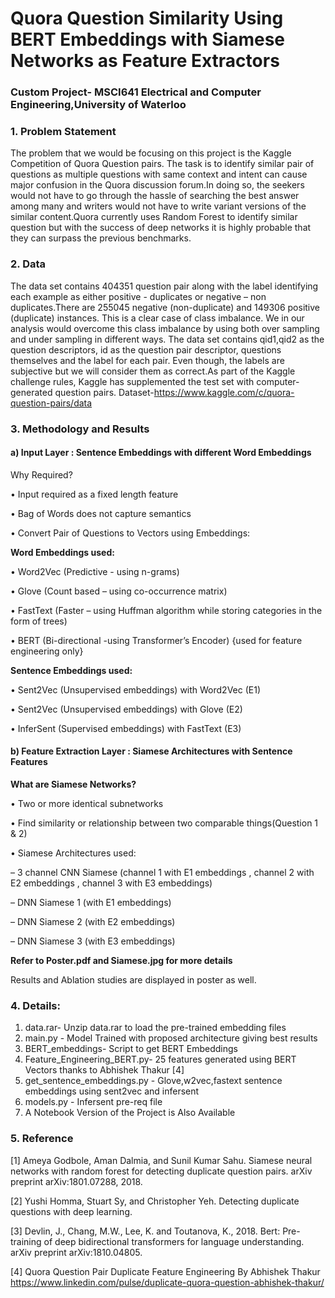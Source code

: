 # Quora Question Similarity Using BERT Embeddings with Siamese Networks as Feature Extractors
### Custom Project- MSCI641 Electrical and Computer Engineering,University of Waterloo

### 1. Problem Statement

The problem that we would be focusing on this project is the Kaggle Competition of Quora
Question pairs. The task is to identify similar pair of questions as multiple questions with same
context and intent can cause major confusion in the Quora discussion forum.In doing so, the seekers
would not have to go through the hassle of searching the best answer among many and writers
would not have to write variant versions of the similar content.Quora currently uses Random Forest
to identify similar question but with the success of deep networks it is highly probable that they
can surpass the previous benchmarks.

### 2. Data

The data set contains 404351 question pair along with the label identifying each example as either
positive - duplicates or negative – non duplicates.There are 255045 negative (non-duplicate) and
149306 positive (duplicate) instances. This is a clear case of class imbalance. We in our analysis
would overcome this class imbalance by using both over sampling and under sampling in different
ways. The data set contains qid1,qid2 as the question descriptors, id as the question pair descriptor,
questions themselves and the label for each pair. Even though, the labels are subjective but we
will consider them as correct.As part of the Kaggle challenge rules, Kaggle has supplemented the
test set with computer-generated question pairs.
Dataset-https://www.kaggle.com/c/quora-question-pairs/data


### 3. Methodology and Results
#### a) Input Layer : Sentence Embeddings with different Word Embeddings

Why Required?

• Input required as a fixed length feature

• Bag of Words does not capture semantics

• Convert Pair of Questions to Vectors using Embeddings:

**Word Embeddings used:**

• Word2Vec (Predictive - using n-grams)

• Glove (Count based – using co-occurrence matrix)

• FastText (Faster – using Huffman algorithm while storing categories in the form of trees)

• BERT (Bi-directional -using Transformer’s Encoder) {used for feature engineering only}

**Sentence Embeddings used:**

• Sent2Vec (Unsupervised embeddings) with Word2Vec (E1)

• Sent2Vec (Unsupervised embeddings) with Glove (E2)

• InferSent (Supervised embeddings) with FastText (E3)

#### b) Feature Extraction Layer : Siamese Architectures with Sentence Features

**What are Siamese Networks?**

• Two or more identical subnetworks

• Find similarity or relationship between two comparable things(Question 1 & 2)

• Siamese Architectures used:

– 3 channel CNN Siamese (channel 1 with E1 embeddings , channel 2 with E2
embeddings , channel 3 with E3 embeddings)

– DNN Siamese 1 (with E1 embeddings)

– DNN Siamese 2 (with E2 embeddings)

– DNN Siamese 3 (with E3 embeddings)

**Refer to Poster.pdf and Siamese.jpg for more details**

Results and Ablation studies are displayed in poster as well.
### 4. Details:
 1. data.rar- Unzip data.rar to load the pre-trained embedding files
 2. main.py - Model Trained with proposed architecture giving best results
 3. BERT_embeddings- Script to get BERT Embeddings
 4. Feature_Engineering_BERT.py- 25 features generated using BERT Vectors thanks to Abhishek Thakur [4]
 5. get_sentence_embeddings.py - Glove,w2vec,fastext sentence embeddings using sent2vec and infersent
 6. models.py - Infersent pre-req file
 7. A Notebook Version of the Project is Also Available
 
### 5. Reference
[1] Ameya Godbole, Aman Dalmia, and Sunil Kumar Sahu. Siamese neural networks with
random forest for detecting duplicate question pairs. arXiv preprint arXiv:1801.07288, 2018.

[2] Yushi Homma, Stuart Sy, and Christopher Yeh. Detecting duplicate questions with deep
learning.

[3] Devlin, J., Chang, M.W., Lee, K. and Toutanova, K., 2018. Bert: Pre-training of deep
bidirectional transformers for language understanding. arXiv preprint arXiv:1810.04805.

[4] Quora Question Pair Duplicate Feature Engineering By Abhishek Thakur
https://www.linkedin.com/pulse/duplicate-quora-question-abhishek-thakur/
